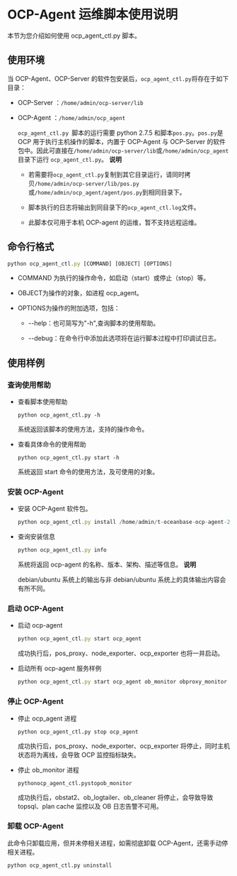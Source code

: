OCP-Agent 运维脚本使用说明
=======================================

本节为您介绍如何使用 ocp_agent_ctl.py 脚本。

使用环境
-------------------------

当 OCP-Agent、OCP-Server 的软件包安装后，`ocp_agent_ctl.py`将存在于如下目录：

* OCP-Server ：`/home/admin/ocp-server/lib`



* OCP-Agent ：`/home/admin/ocp_agent`

  `ocp_agent_ctl.py `脚本的运行需要 python 2.7.5 和脚本`pos.py`。`pos.py`是 OCP 用于执行主机操作的脚本，内置于 OCP-Agent 与 OCP-Server 的软件包中。因此可直接在`/home/admin/ocp-server/lib`或`/home/admin/ocp_agent`目录下运行 `ocp_agent_ctl.py`。
  **说明**


  * 若需要将`ocp_agent_ctl.py`复制到其它目录运行，请同时拷贝`/home/admin/ocp-server/lib/pos.py`或`/home/admin/ocp_agent/agent/pos.py`到相同目录下。



  * 脚本执行的日志将输出到同目录下的`ocp_agent_ctl.log`文件。



  * 此脚本仅可用于本机 OCP-agent 的运维，暂不支持远程运维。










命令行格式
--------------------------

```javascript
python ocp_agent_ctl.py [COMMAND] [OBJECT] [OPTIONS]
```



* COMMAND 为执行的操作命令，如启动（start）或停止（stop）等。



* OBJECT为操作的对象，如进程 ocp_agent。



* OPTIONS为操作的附加选项，包括：

  * --help：也可简写为"-h",查询脚本的使用帮助。



  * --debug：在命令行中添加此选项将在运行脚本过程中打印调试日志。









使用样例
-------------------------

### 查询使用帮助

* 查看脚本使用帮助

  ```unknow
  python ocp_agent_ctl.py -h
  ```



  系统返回该脚本的使用方法，支持的操作命令。
  

* 查看具体命令的使用帮助

  ```unknow
  python ocp_agent_ctl.py start -h
  ```



  系统返回 start 命令的使用方法，及可使用的对象。
  




### 安装 OCP-Agent

* 安装 OCP-Agent 软件包。

  ```javascript
  python ocp_agent_ctl.py install /home/admin/t-oceanbase-ocp-agent-2.4.3-1234567.alios7.x86_64.rpm
  ```



* 查询安装信息

  ```javascript
  python ocp_agent_ctl.py info
  ```



  系统将返回 ocp-agent 的名称、版本、架构、描述等信息。
  **说明**



  debian/ubuntu 系统上的输出与非 debian/ubuntu 系统上的具体输出内容会有所不同。
  




### 启动 OCP-Agent

* 启动 ocp-agent

  ```javascript
  python ocp_agent_ctl.py start ocp_agent
  ```



  成功执行后，pos_proxy、node_exporter、ocp_exporter 也将一并启动。





<!-- -->

* 启动所有 ocp-agent 服务样例

  ```javascript
  python ocp_agent_ctl.py start ocp_agent ob_monitor obproxy_monitor --ocp_site_url http://localhost:8080 --cluster_name cluster1
  ```






### 停止 OCP-Agent

* 停止 ocp_agent 进程

  ```unknow
  python ocp_agent_ctl.py stop ocp_agent
  ```



  成功执行后，pos_proxy、node_exporter、ocp_exporter 将停止，同时主机状态将为离线，会导致 OCP 监控指标缺失。
  

* 停止 ob_monitor 进程

  ```unknow
  pythonocp_agent_ctl.pystopob_monitor
  ```



  成功执行后，obstat2、ob_logtailer、ob_cleaner 将停止，会导致导致 topsql、plan cache 监控以及 OB 日志告警不可用。
  




### 卸载 OCP-Agent

此命令只卸载应用，但并未停相关进程，如需彻底卸载 OCP-Agent，还需手动停相关进程。

```unknow
python ocp_agent_ctl.py uninstall
```
